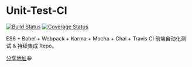 # Unit-Test-CI
[![Build Status](https://travis-ci.org/swarosky44/Unit-Test-CI.svg?branch=master)](https://travis-ci.org/swarosky44/Unit-Test-CI)
[![Coverage Status](https://coveralls.io/repos/github/swarosky44/Unit-Test-CI/badge.svg?branch=master)](https://coveralls.io/github/swarosky44/Unit-Test-CI?branch=master)

ES6 + Babel + Webpack + Karma + Mocha + Chai + Travis CI 前端自动化测试 & 持续集成 Repo。

[分享地址](http://swarosky44.github.io/2017/07/28/ES6%20+%20Mocha%20%E5%89%8D%E7%AB%AF%E8%87%AA%E5%8A%A8%E5%8C%96%E6%B5%8B%E8%AF%95%20&%20%E6%8C%81%E7%BB%AD%E9%9B%86%E6%88%90/#more)😀
